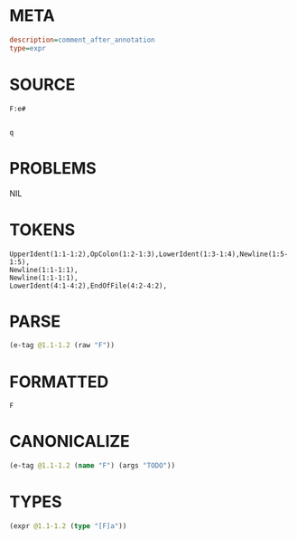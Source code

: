 # META
~~~ini
description=comment_after_annotation
type=expr
~~~
# SOURCE
~~~roc
F:e#


q
~~~
# PROBLEMS
NIL
# TOKENS
~~~zig
UpperIdent(1:1-1:2),OpColon(1:2-1:3),LowerIdent(1:3-1:4),Newline(1:5-1:5),
Newline(1:1-1:1),
Newline(1:1-1:1),
LowerIdent(4:1-4:2),EndOfFile(4:2-4:2),
~~~
# PARSE
~~~clojure
(e-tag @1.1-1.2 (raw "F"))
~~~
# FORMATTED
~~~roc
F
~~~
# CANONICALIZE
~~~clojure
(e-tag @1.1-1.2 (name "F") (args "TODO"))
~~~
# TYPES
~~~clojure
(expr @1.1-1.2 (type "[F]a"))
~~~
